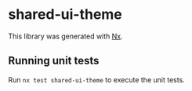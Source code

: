 # shared-ui-theme

This library was generated with [Nx](https://nx.dev).

## Running unit tests

Run `nx test shared-ui-theme` to execute the unit tests.
